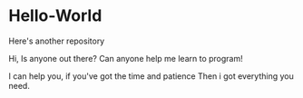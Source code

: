 # Hello-World
Here's another repository

Hi, Is anyone out there?
Can anyone help me learn to program!

I can help you, if you've got the time and patience
Then i got everything you need.
